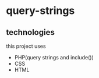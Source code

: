 # query-strings

## technologies
this project uses 
- PHP(query strings and include())
- CSS
- HTML
